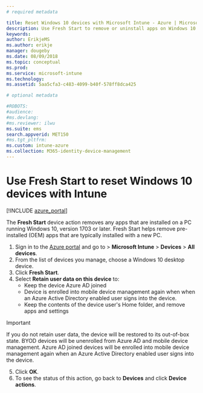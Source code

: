 ```yaml
---
# required metadata

title: Reset Windows 10 devices with Microsoft Intune - Azure | Microsoft Docs
description: Use Fresh Start to remove or uninstall apps on Windows 10 PCs by using Microsoft Intune. 
keywords:
author: ErikjeMS
ms.author: erikje
manager: dougeby
ms.date: 08/09/2018
ms.topic: conceptual
ms.prod:
ms.service: microsoft-intune
ms.technology:
ms.assetid: 5aa5cfa3-c483-4099-b40f-578ff8dca425

# optional metadata

#ROBOTS:
#audience:
#ms.devlang:
#ms.reviewer: ilwu
ms.suite: ems
search.appverid: MET150
#ms.tgt_pltfrm:
ms.custom: intune-azure
ms.collection: M365-identity-device-management
---
```


# Use Fresh Start to reset Windows 10 devices with Intune


[!INCLUDE [azure_portal](./includes/azure_portal.md)]

The **Fresh Start** device action removes any apps that are installed on a PC running Windows 10, version 1703 or later. Fresh Start helps remove pre-installed (OEM) apps that are typically installed with a new PC.  

1. Sign in to the [Azure portal](https://portal.azure.com) and go to > **Microsoft Intune** > **Devices** > **All devices**.
2. From the list of devices you manage, choose a Windows 10 desktop device.
3. Click **Fresh Start**. 
4. Select **Retain user data on this device** to:
   * Keep the device Azure AD joined
    * Device is enrolled into mobile device management again when when an Azure Active Directory enabled user signs into the device.
    * Keep the contents of the device user's Home folder, and remove apps and settings  
  > [!IMPORTANT]
 > If you do not retain user data, the device will be restored to its out-of-box state. 
 > BYOD devices will be unenrolled from Azure AD and mobile device management.
 > Azure AD joined devices will be enrolled into mobile device management again when an Azure Active Directory enabled user signs into the device.
 
5. Click **OK**.   
6. To see the status of this action, go back to **Devices** and click **Device actions**.  
